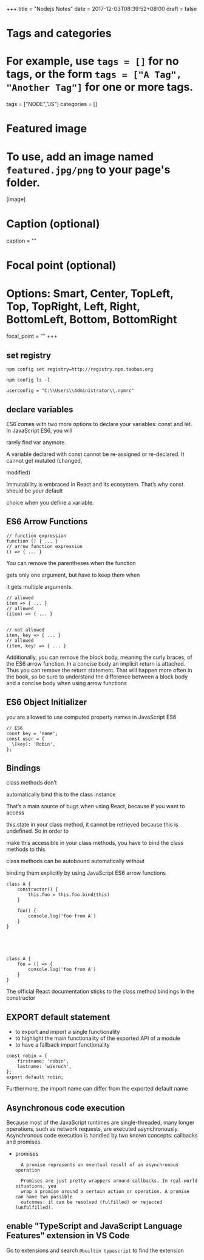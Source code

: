 +++
title = "Nodejs Notes"
date = 2017-12-03T08:39:52+08:00
draft = false

# Tags and categories
# For example, use `tags = []` for no tags, or the form `tags = ["A Tag", "Another Tag"]` for one or more tags.
tags = ["NODE","JS"]
categories = []

# Featured image
# To use, add an image named `featured.jpg/png` to your page's folder. 
[image]
  # Caption (optional)
  caption = ""

  # Focal point (optional)
  # Options: Smart, Center, TopLeft, Top, TopRight, Left, Right, BottomLeft, Bottom, BottomRight
  focal_point = ""
+++


## set registry

```
npm config set registry=http://registry.npm.taobao.org

npm config ls -l

userconfig = "C:\\Users\\Administrator\\.npmrc"
```


## declare variables

ES6 comes with two more options to declare your variables: const and let. In JavaScript ES6, you will

rarely find var anymore.

A variable declared with const cannot be re-assigned or re-declared. It cannot get mutated (changed,

modified)

Immutability is embraced in React and its ecosystem. That’s why const should be your default

choice when you define a variable.


## ES6 Arrow Functions


```
// function expression
function () { ... }
// arrow function expression
() => { ... }
```


You can remove the   parentheses when the function

gets only one argument, but have to keep them when 

it gets multiple arguments.


```
// allowed
item => { ... }
// allowed
(item) => { ... }


// not allowed
item, key => { ... }
// allowed
(item, key) => { ... }

```



Additionally, you can remove the block body, meaning the curly braces, of the ES6 arrow function.
In a concise body an implicit return is attached. Thus you can remove the return statement. That
will happen more often in the book, so be sure to understand the difference between a block body
and a concise body when using arrow functions


##  ES6 Object Initializer

you are allowed to use computed property names in JavaScript ES6

```
// ES6
const key = 'name';
const user = {
  \[key]: 'Robin',
};
```

## Bindings

class methods don’t

automatically bind this to the class instance

That’s a main source of bugs when using React, because if you want to access

this.state in your class method, it cannot be retrieved because this is undefined. So in order to

make this accessible in your class methods, you have to bind the class methods to this.

class methods can be autobound automatically without

binding them explicitly by using JavaScript ES6 arrow functions

```
class A { 
    constructor() {
        this.foo = this.foo.bind(this)
    }

    foo() {
        console.log('foo from A')
    }
}





class A {
    foo = () => {
        console.log('foo from A')
    }
}
```


The official React documentation sticks to the class method bindings in the constructor


## EXPORT default statement

- to export and import a single functionality
- to highlight the main functionality of the exported API of a module
- to have a fallback import functionality


```
const robin = {
    firstname: 'robin',
    lastname: 'wieruch',
};
export default robin;
```

Furthermore, the import name can differ from the exported default name


## Asynchronous code execution

Because most of the JavaScript runtimes are single-threaded, many longer operations,
such as network requests, are executed asynchronously. Asynchronous code execution
is handled by two known concepts: callbacks and promises.

- promises 

        A promise represents an eventual result of an asynchronous operation

        Promises are just pretty wrappers around callbacks. In real-world situations, you
        wrap a promise around a certain action or operation. A promise can have two possible
        outcomes: it can be resolved (fulfilled) or rejected (unfulfilled).


##  enable "TypeScript and JavaScript Language Features" extension in VS Code

Go to extensions and search `@builtin typescript` to find the extension